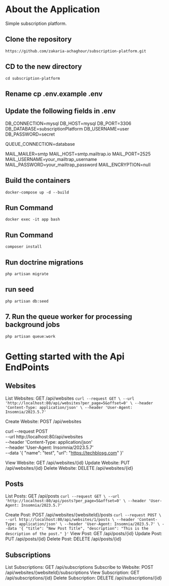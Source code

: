 # About the Application

Simple subscription platform.

##  Clone the repository
`https://github.com/zakaria-achaghour/subscription-platform.git`
##  CD to the new directory
`cd subscription-platform`

## Rename cp .env.example .env
## Update the following fields in .env

DB_CONNECTION=mysql
DB_HOST=mysql
DB_PORT=3306
DB_DATABASE=subscriptionPlatform
DB_USERNAME=user
DB_PASSWORD=secret

QUEUE_CONNECTION=database

MAIL_MAILER=smtp
MAIL_HOST=smtp.mailtrap.io
MAIL_PORT=2525
MAIL_USERNAME=your_mailtrap_username
MAIL_PASSWORD=your_mailtrap_password
MAIL_ENCRYPTION=null

##  Build the containers
`docker-compose up -d --build`

##  Run Command
`docker exec -it app bash`

##  Run Command
`composer install`

##  Run doctrine migrations
`php artisan migrate`

## run seed
`php artisan db:seed`

## 7. Run the queue worker for processing background jobs
`php artisan queue:work`


# Getting started with the Api EndPoints

## Websites
List Websites: GET /api/websites
`curl --request GET \
  --url 'http://localhost:80/api/websites?per_page=5&offset=0' \
  --header 'Content-Type: application/json' \
  --header 'User-Agent: Insomnia/2023.5.7'`

Create Website: POST /api/websites

curl --request POST \
  --url http://localhost:80/api/websites \
  --header 'Content-Type: application/json' \
  --header 'User-Agent: Insomnia/2023.5.7' \
  --data '{
	"name": "test",
	"url": "https://techblosg.com"
}'

View Website: GET /api/websites/{id}
Update Website: PUT /api/websites/{id}
Delete Website: DELETE /api/websites/{id}

## Posts
List Posts: GET /api/posts
`curl --request GET \
  --url 'http://localhost:80/api/posts?per_page=5&offset=0' \
  --header 'User-Agent: Insomnia/2023.5.7'`

Create Post: POST /api/websites/{websiteId}/posts
`curl --request POST \
  --url http://localhost:80/api/websites/1/posts \
  --header 'Content-Type: application/json' \
  --header 'User-Agent: Insomnia/2023.5.7' \
  --data '{
    "title": "New Post Title",
    "description": "This is the description of the post."
}'`
View Post: GET /api/posts/{id}
Update Post: PUT /api/posts/{id}
Delete Post: DELETE /api/posts/{id}


## Subscriptions
List Subscriptions: GET /api/subscriptions
Subscribe to Website: POST /api/websites/{websiteId}/subscriptions
View Subscription: GET /api/subscriptions/{id}
Delete Subscription: DELETE /api/subscriptions/{id}
